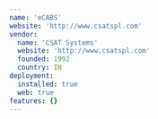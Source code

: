 ```yaml
---
name: 'eCABS'
website: 'http://www.csatspl.com'
vendor:
  name: 'CSAT Systems'
  website: 'http://www.csatspl.com'
  founded: 1992
  country: IN
deployment:
  installed: true
  web: true
features: {}
---
```


